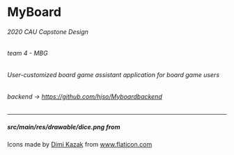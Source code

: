 # MyBoard


###### 2020 CAU Capstone Design
###### team 4 - MBG
###### User-customized board game assistant application for board game users

###### backend -> https://github.com/hjso/Myboardbackend 

-----------------------------


##### src/main/res/drawable/dice.png from 
<div>Icons made by <a href="https://www.flaticon.com/authors/dimi-kazak" title="Dimi Kazak">Dimi Kazak</a> from <a href="https://www.flaticon.com/" title="Flaticon">www.flaticon.com</a></div>
